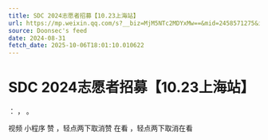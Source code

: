 ```yaml
---
title: SDC 2024志愿者招募【10.23上海站】
url: https://mp.weixin.qq.com/s?__biz=MjM5NTc2MDYxMw==&mid=2458571275&idx=4&sn=d9aa2bd7893c4397c4074f3900b35b66
source: Doonsec's feed
date: 2024-08-31
fetch_date: 2025-10-06T18:01:10.010622
---
```


# SDC 2024志愿者招募【10.23上海站】

：
，
。

视频
小程序
赞
，轻点两下取消赞
在看
，轻点两下取消在看